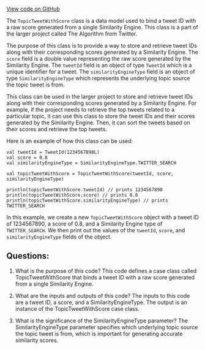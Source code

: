 [View code on GitHub](https://github.com/misbahsy/the-algorithm/cr-mixer/server/src/main/scala/com/twitter/cr_mixer/model/TopicTweetWithScore.scala)

The `TopicTweetWithScore` class is a data model used to bind a tweet ID with a raw score generated from a single Similarity Engine. This class is a part of the larger project called The Algorithm from Twitter. 

The purpose of this class is to provide a way to store and retrieve tweet IDs along with their corresponding scores generated by a Similarity Engine. The `score` field is a double value representing the raw score generated by the Similarity Engine. The `tweetId` field is an object of type `TweetId` which is a unique identifier for a tweet. The `similarityEngineType` field is an object of type `SimilarityEngineType` which represents the underlying topic source the topic tweet is from.

This class can be used in the larger project to store and retrieve tweet IDs along with their corresponding scores generated by a Similarity Engine. For example, if the project needs to retrieve the top tweets related to a particular topic, it can use this class to store the tweet IDs and their scores generated by the Similarity Engine. Then, it can sort the tweets based on their scores and retrieve the top tweets.

Here is an example of how this class can be used:

```
val tweetId = TweetId(1234567890L)
val score = 0.8
val similarityEngineType = SimilarityEngineType.TWITTER_SEARCH

val topicTweetWithScore = TopicTweetWithScore(tweetId, score, similarityEngineType)

println(topicTweetWithScore.tweetId) // prints 1234567890
println(topicTweetWithScore.score) // prints 0.8
println(topicTweetWithScore.similarityEngineType) // prints TWITTER_SEARCH
```

In this example, we create a new `TopicTweetWithScore` object with a tweet ID of 1234567890, a score of 0.8, and a Similarity Engine type of `TWITTER_SEARCH`. We then print out the values of the `tweetId`, `score`, and `similarityEngineType` fields of the object.
## Questions: 
 1. What is the purpose of this code?
   This code defines a case class called TopicTweetWithScore that binds a tweet ID with a raw score generated from a single Similarity Engine.

2. What are the inputs and outputs of this code?
   The inputs to this code are a tweet ID, a score, and a SimilarityEngineType. The output is an instance of the TopicTweetWithScore case class.

3. What is the significance of the SimilarityEngineType parameter?
   The SimilarityEngineType parameter specifies which underlying topic source the topic tweet is from, which is important for generating accurate similarity scores.